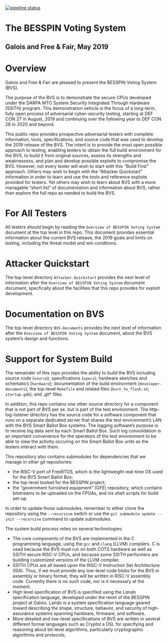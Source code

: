 [![pipeline status](https://gitlab-ext.galois.com/ssith/voting-system/badges/master/pipeline.svg)](https://gitlab-ext.galois.com/ssith/voting-system/commits/master)

# The BESSPIN Voting System
## Galois and Free & Fair, May 2019

# Overview

Galois and Free & Fair are pleased to present the BESSPIN Voting System (BVS).

The purpose of the BVS is to demonstrate the secure CPUs developed under the DARPA MTO System Security Integrated Through Hardware (SSITH) program. This demonstration vehicle is the focus of a long-term, fully open process of adversarial cyber-security testing, starting at DEF CON 27 in August, 2019 and continuing over the following year to DEF CON 28 in 2020 and beyond.

This public repo provides prospective adversarial testers with complete information, tools, specifications, and source code that was used to develop the 2019 release of the BVS. The intent is to provide the most open possible approach to testing, enabling testers to obtain the full build environment for the BVS, to build it from original sources, assess its strengths and weaknessess, and plan and develop possible exploits to compromise the BVS.
However, not every tester will wish to start with this “Build First” approach. Others may wish to begin with the “Attacker Quickstart” information in order to learn and use the tools and reference exploits provided for testers. Yet others may wish to learn about BVS with a more managable “short list” of documentation and information about BVS, rather than explore the full repo as needed to build the BVS.

# For All Testers

All testers should begin by reading the `Overview of BESSPIN Voting System` document at the top level in this repo. This document provides essential information about the current BVS release,  the 2019 goals and limits on testing, including the threat model and win conditions.

# Attacker Quickstart

The top-level directory `Attacker-Quickstart` provides the next level of information after the  `Overview of BESSPIN Voting System` document document, specfically about the facilities that this repo provides for exploit development.

# Documentation on BVS

The top-level directory `BVS-Documents` provides the next level of information after the  `Overview of BESSPIN Voting System` document, about the BVS system’s design and functions.

# Support for System Build

The remainder of this repo provides the ability to build the BVS including source code (`source`); specifications (`specs`); hardware sketches and schematics (`hardware`); documentation of the build environment (`developer-documents`); the top-level `Makefile` and related files (`burn_to_flash.sh`, `startup.gdb`); and .git* files.

In addition, this repo contains one other source directory for a component that is not part of BVS per se, but is part of the test environment. The http-log-listener directory has the source code for a software component that runs on a separate dedicated server that shares the test environment’s LAN with the BVS Smart Ballot Box systems. The logging software’s purpose is to receive log data sent by each Smart Ballot Box. Such log consolidation is an important convenience for the operators of the test environment to be able to view the activity occuring on the Smart Ballot Box units as the testers interact with them.

This repository also contains submodules for dependencies that we manage in other git repositories:
- the RISC-V port of FreeRTOS, which is the lightweight real-time OS used for the BVS Smart Ballot Box;
- the top-level toolset for the BESSPIN project;
- the “government furnished equipment” (GFE) repository, which contains bitstreams to be uploaded on the FPGAs, and nix shell scripts for build set-up.

In order to update those submodules, remember to either clone the
repository using the `--recursive` switch or use the `git submodule
update --init --recursive` command to update submodules.

The system build process relies on several technologies:
- The core components of the BVS are implemented in the C programming language, using the `gcc` and `clang` (LLVM)
compilers. C is used because the BVS must run on both COTS hardware as well as SSITH
secure RISC-V CPUs, and because some SSITH performers are building
customized versions of the LLVM compiler.
- SSITH CPUs are all based upon the RISC-V Instruction Set Architecture
(ISA).  Thus, if we must provide any low-level code blobs for the BVS
in assembly or binary format, they will be written in RISC-V assembly
code.  Currently there is no such code, nor is it necessary at the moment.
- High level specification of BVS is specified using the *Lando*
specification language, developed under the remit of the BESSPIN
project at Galois.  Lando is a system specification language geared
toward describing the shape, structure, behavior, and security of
high-assurance systems spanning hardware, firmware, and software.
- More detailed and low-level specifications of BVS are written in several different formal languages such as *Cryptol* a DSL for specifying and reasoning about bit-level algorithms, particularly cryptographic algorithms and protocols; 


